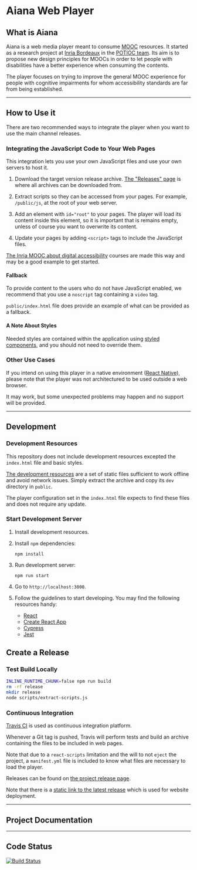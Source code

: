 # Aiana Web Player

## What is Aiana

Aiana is a web media player meant to consume
[MOOC](https://en.wikipedia.org/wiki/Massive_open_online_course) resources. It
started as a research project at
[Inria Bordeaux](https://www.inria.fr/centre/bordeaux) in the
[POTIOC team](https://team.inria.fr/potioc/fr/). Its aim is to propose new
design principles for MOOCs in order to let people with disabilities have a
better experience when consuming the contents.

The player focuses on trying to improve the general MOOC experience for people
with cognitive impairments for whom accessibility standards are far from being
established.

---

## How to Use it

There are two recommended ways to integrate the player when you want to use the
main channel releases.

### Integrating the JavaScript Code to Your Web Pages

This integration lets you use your own JavaScript files and use your own servers
to host it.

1. Download the target version release archive.
   [The "Releases" page](https://github.com/INRIA/aiana-player/releases/) is
   where all archives can be downloaded from.

2. Extract scripts so they can be accessed from your pages. For example,
   `/public/js`, at the root of your web server.

3. Add an element with `id="root"` to your pages. The player will load its
   content inside this element, so it is important that is remains empty, unless
   of course you want to overwrite its content.

4. Update your pages by adding `<script>` tags to include the JavaScript files.

[The Inria MOOC about digital accessibility](https://mooc-accessibility.inria.fr/course/)
courses are made this way and may be a good example to get started.

#### Fallback

To provide content to the users who do not have JavaScript enabled, we recommend
that you use a `noscript` tag containing a `video` tag.

`public/index.html` file does provide an example of what can be provided as a
fallback.

#### A Note About Styles

Needed styles are contained within the application using
[styled components](https://www.styled-components.com/), and you should not need
to override them.

### Other Use Cases

If you intend on using this player in a native environment
([React Native](https://facebook.github.io/react-native/)), please note that the
player was not architectured to be used outside a web browser.

It may work, but some unexpected problems may happen and no support will be
provided.

---

## Development

### Development Resources

This repository does not include development resources excepted the `index.html`
file and basic styles.

[The development resources](https://static.bordeaux.inria.fr/mooc-accessibility/aiana-player-dev-resources.zip)
are a set of static files sufficient to work offline and avoid network issues.
Simply extract the archive and copy its `dev` directory in `public`.

The player configuration set in the `index.html` file expects to find these
files and does not require any update.

### Start Development Server

1. Install development resources.

2. Install `npm` dependencies:

   `npm install`

3. Run development server:

   `npm run start`

4. Go to `http://localhost:3000`.

5. Follow the guidelines to start developing. You may find the following
   resources handy:
   - [React](https://reactjs.org/)
   - [Create React App](https://create-react-app.dev/docs/getting-started/)
   - [Cypress](https://www.cypress.io/)
   - [Jest](https://jestjs.io/)

## Create a Release

### Test Build Locally

```sh
INLINE_RUNTIME_CHUNK=false npm run build
rm -rf release
mkdir release
node scripts/extract-scripts.js
```

### Continuous Integration

[Travis CI](https://travis-ci.com) is used as continuous integration platform.

Whenever a Git tag is pushed, Travis will perform tests and build an archive
containing the files to be included in web pages.

Note that due to a `react-scripts` limitation and the will to not `eject` the
project, a `manifest.yml` file is included to know what files are necessary to
load the player.

Releases can be found on
[the project release page](https://github.com/INRIA/aiana-player/releases).

Note that there is a
[static link to the latest release](https://github.com/INRIA/aiana-player/releases/latest)
which is used for website deployment.

---

## Project Documentation

---

## Code Status

[![Build Status](https://travis-ci.com/INRIA/aiana-player.svg?branch=master)](https://travis-ci.com/INRIA/aiana-player)
